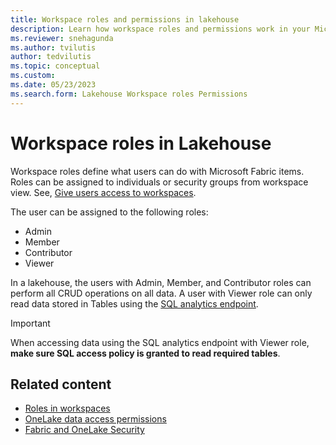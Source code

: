 ```yaml
---
title: Workspace roles and permissions in lakehouse
description: Learn how workspace roles and permissions work in your Microsoft Fabric lakehouse, including what roles are available.
ms.reviewer: snehagunda
ms.author: tvilutis
author: tedvilutis
ms.topic: conceptual
ms.custom:
ms.date: 05/23/2023
ms.search.form: Lakehouse Workspace roles Permissions
---
```


# Workspace roles in Lakehouse

Workspace roles define what users can do with Microsoft Fabric items. Roles can be assigned to individuals or security groups from workspace view. See, [Give users access to workspaces](../fundamentals/give-access-workspaces.md).

The user can be assigned to the following roles:

* Admin
* Member
* Contributor
* Viewer

In a lakehouse, the users with Admin, Member, and Contributor roles can perform all CRUD operations on all data. A user with Viewer role can only read data stored in Tables using the [SQL analytics endpoint](lakehouse-sql-analytics-endpoint.md).

> [!IMPORTANT]
> When accessing data using the SQL analytics endpoint with Viewer role, **make sure SQL access policy is granted to read required tables**.

## Related content

- [Roles in workspaces](../fundamentals/roles-workspaces.md)
- [OneLake data access permissions](../onelake/security/get-started-onelake-security.md)
- [Fabric and OneLake Security](../onelake/security/fabric-onelake-security.md)
